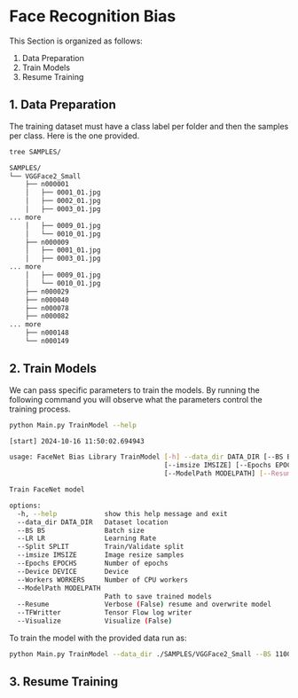 # Face Recognition Bias

This Section is organized as follows:

1. Data Preparation
2. Train Models
3. Resume Training


## 1. Data Preparation

The training dataset must have a class label per folder and then the samples per class. Here is the one provided.

```bash 
tree SAMPLES/

SAMPLES/
└── VGGFace2_Small
    ├── n000001
    │   ├── 0001_01.jpg
    │   ├── 0002_01.jpg
    │   ├── 0003_01.jpg
... more
    │   ├── 0009_01.jpg
    │   └── 0010_01.jpg
    ├── n000009
    │   ├── 0001_01.jpg
    │   ├── 0003_01.jpg
... more
    │   ├── 0009_01.jpg
    │   └── 0010_01.jpg
    ├── n000029
    ├── n000040
    ├── n000078
    ├── n000082
... more
    ├── n000148
    └── n000149

```

## 2. Train Models

We can pass specific parameters to train the models. By running the following command you will observe what the parameters control the training process.

```bash
python Main.py TrainModel --help

[start] 2024-10-16 11:50:02.694943

usage: FaceNet Bias Library TrainModel [-h] --data_dir DATA_DIR [--BS BS] [--LR LR] [--Split SPLIT]
                                       [--imsize IMSIZE] [--Epochs EPOCHS] [--Device DEVICE] [--Workers WORKERS]
                                       [--ModelPath MODELPATH] [--Resume] [--TFWritter] [--Visualize]

Train FaceNet model

options:
  -h, --help            show this help message and exit
  --data_dir DATA_DIR   Dataset location
  --BS BS               Batch size
  --LR LR               Learning Rate
  --Split SPLIT         Train/Validate split
  --imsize IMSIZE       Image resize samples
  --Epochs EPOCHS       Number of epochs
  --Device DEVICE       Device
  --Workers WORKERS     Number of CPU workers
  --ModelPath MODELPATH
                        Path to save trained models
  --Resume              Verbose (False) resume and overwrite model
  --TFWritter           Tensor Flow log writer
  --Visualize           Visualize (False)

```

To train the model with the provided data run as:

```bash
python Main.py TrainModel --data_dir ./SAMPLES/VGGFace2_Small --BS 1100 --Device cuda --imsize 256 --Split 0.9 --Epochs 12 --LR 1e-05 --ModelPath ./TrainedMODELS/
```

## 3. Resume Training
